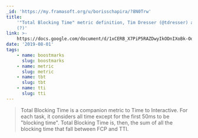 ```yaml
---
_id: 'https://my.framasoft.org/u/borisschapira/?8N0Trw'
title:
    '"Total Blocking Time" metric definition, Tim Dresser (@tdresser) and dproy
    (?)'
link: >-
    https://docs.google.com/document/d/1xCERB_X7PiP5RAZDwyIkODnIXoBk-Oo7Mi9266aEdGg/edit
date: '2019-08-01'
tags:
    - name: boostmarks
      slug: boostmarks
    - name: metric
      slug: metric
    - name: tbt
      slug: tbt
    - name: tti
      slug: tti
---
```


<div class="markdown"><blockquote>
<p>Total Blocking Time is a companion metric to Time to Interactive. For each task, it considers all time except for the first 50ms to be &quot;blocking time&quot;. Total Blocking Time is, then, the sum of all the blocking time that fall between FCP and TTI.</p>
</blockquote>
<p></p></div>
